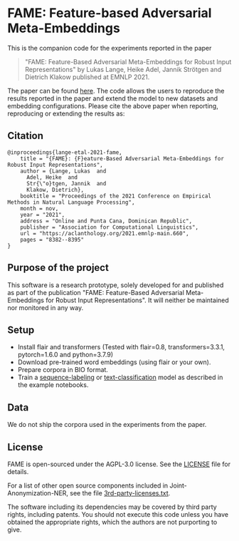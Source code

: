 <!---

    Copyright (c) 2021 Robert Bosch GmbH and its subsidiaries.

-->

# FAME: Feature-based Adversarial Meta-Embeddings

This is the companion code for the experiments reported in the paper

> "FAME: Feature-Based Adversarial Meta-Embeddings
for Robust Input Representations"  by Lukas Lange, Heike Adel, Jannik Strötgen and Dietrich Klakow published at EMNLP 2021.

The paper can be found [here](https://aclanthology.org/2021.emnlp-main.660.pdf). 
The code allows the users to reproduce the results reported in the paper and extend the model to new datasets and embedding configurations. 
Please cite the above paper when reporting, reproducing or extending the results as:

## Citation

```
@inproceedings{lange-etal-2021-fame,
    title = "{FAME}: {F}eature-Based Adversarial Meta-Embeddings for Robust Input Representations",
    author = {Lange, Lukas  and
      Adel, Heike  and
      Str{\"o}tgen, Jannik  and
      Klakow, Dietrich},
    booktitle = "Proceedings of the 2021 Conference on Empirical Methods in Natural Language Processing",
    month = nov,
    year = "2021",
    address = "Online and Punta Cana, Dominican Republic",
    publisher = "Association for Computational Linguistics",
    url = "https://aclanthology.org/2021.emnlp-main.660",
    pages = "8382--8395"
}
```

## Purpose of the project

This software is a research prototype, solely developed for and published as
part of the publication "FAME: Feature-Based Adversarial Meta-Embeddings for Robust Input Representations". 
It will neither be maintained nor monitored in any way.

## Setup

* Install flair and transformers (Tested with flair=0.8, transformers=3.3.1, pytorch=1.6.0 and python=3.7.9)
* Download pre-trained word embeddings (using flair or your own).
* Prepare corpora in BIO format.
* Train a [sequence-labeling](Sequence_Labeling.ipynb) or [text-classification](Text_Classification.ipynb) model as described in the example notebooks. 

## Data

We do not ship the corpora used in the experiments from the paper. 

## License

FAME is open-sourced under the AGPL-3.0 license. See the
[LICENSE](LICENSE) file for details.

For a list of other open source components included in Joint-Anonymization-NER, see the
file [3rd-party-licenses.txt](3rd-party-licenses.txt).

The software including its dependencies may be covered by third party rights, including patents. You should not execute this code unless you have obtained the appropriate rights, which the authors are not purporting to give.
